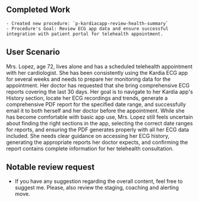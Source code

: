 ## **Completed Work**

    - Created new procedure: `p-kardiacapp-review-health-summary`
    - Procedure's Goal: Review ECG app data and ensure successful integration with patient portal for telehealth appointment. 

## User Scenario

Mrs. Lopez, age 72, lives alone and has a scheduled telehealth appointment with her cardiologist. She has been consistently using the Kardia ECG app for several weeks and needs to prepare her monitoring data for the appointment. Her doctor has requested that she bring comprehensive ECG reports covering the last 30 days.
Her goal is to navigate to her Kardia app's History section, locate her ECG recordings and trends, generate a comprehensive PDF report for the specified date range, and successfully email it to both herself and her doctor before the appointment. While she has become comfortable with basic app use, Mrs. Lopez still feels uncertain about finding the right sections in the app, selecting the correct date ranges for reports, and ensuring the PDF generates properly with all her ECG data included.
She needs clear guidance on accessing her ECG history, generating the appropriate reports her doctor expects, and confirming the report contains complete information for her telehealth consultation.

## Notable review request

- If you have any suggestion regarding the overall content, feel free to suggest me. Please, also review the staging, coaching and alerting move. 
